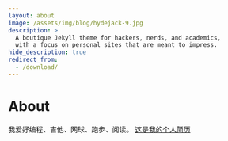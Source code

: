 ```yaml
---
layout: about
image: /assets/img/blog/hydejack-9.jpg
description: >
  A boutique Jekyll theme for hackers, nerds, and academics,
  with a focus on personal sites that are meant to impress.
hide_description: true
redirect_from:
  - /download/
---
```


# About

<!--author-->

我爱好编程、吉他、网球、跑步、阅读。
[这是我的个人简历](resources/CaiTianzhang_CV.pdf)